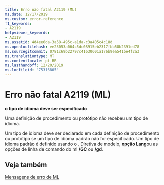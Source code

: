 ```yaml
---
title: Erro não fatal A2119 (ML)
ms.date: 12/17/2019
ms.custom: error-reference
f1_keywords:
- A2119
helpviewer_keywords:
- A2119
ms.assetid: 4d4ee6da-3a58-495c-a1da-c3a405c4c18d
ms.openlocfilehash: ee23053a064c5dc08915eb2317fbb58b2391ed78
ms.sourcegitcommit: 0781c69b22797c41630601a176b9ea541be4f2a3
ms.translationtype: MT
ms.contentlocale: pt-BR
ms.lasthandoff: 12/20/2019
ms.locfileid: "75316805"
---
```

# <a name="ml-nonfatal-error-a2119"></a>Erro não fatal A2119 (ML)

**o tipo de idioma deve ser especificado**

Uma definição de procedimento ou protótipo não recebeu um tipo de idioma.

Um tipo de idioma deve ser declarado em cada definição de procedimento ou protótipo se um tipo de idioma padrão não for especificado. Um tipo de idioma padrão é definido usando o [. ](dot-model.md)Diretiva de modelo, **opção Lang**ou as opções de linha de comando do ml **/GC** ou **/gd**.

## <a name="see-also"></a>Veja também

[Mensagens de erro de ML](ml-error-messages.md)
